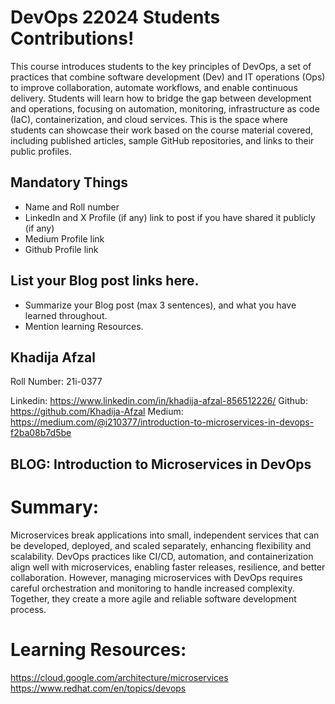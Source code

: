# DevOps 22024 Students Contributions! 

This course introduces students to the key principles of DevOps, a set of practices that combine software development (Dev) and IT operations (Ops) to improve collaboration, automate workflows, and enable continuous delivery. Students will learn how to bridge the gap between development and operations, focusing on automation, monitoring, infrastructure as code (IaC), containerization, and cloud services. This is the space where students can showcase their work based on the course material covered, including published articles, sample GitHub repositories, and links to their public profiles.

## Mandatory Things
- Name and Roll number
- LinkedIn and X Profile (if any) link to post if you have shared it publicly (if any)
- Medium Profile link
- Github Profile link

## List your Blog post links here.
- Summarize your Blog post (max 3 sentences), and what you have learned throughout.
- Mention learning Resources. 


## Khadija Afzal
Roll Number: 21i-0377

Linkedin: https://www.linkedin.com/in/khadija-afzal-856512226/
Github: https://github.com/Khadija-Afzal
Medium: https://medium.com/@i210377/introduction-to-microservices-in-devops-f2ba08b7d5be

## BLOG: Introduction to Microservices in DevOps

# Summary: 
Microservices break applications into small, independent services that can be developed, deployed, and scaled separately, enhancing flexibility and scalability. DevOps practices like CI/CD, automation, and containerization align well with microservices, enabling faster releases, resilience, and better collaboration. However, managing microservices with DevOps requires careful orchestration and monitoring to handle increased complexity. Together, they create a more agile and reliable software development process.

# Learning Resources:
https://cloud.google.com/architecture/microservices
https://www.redhat.com/en/topics/devops
